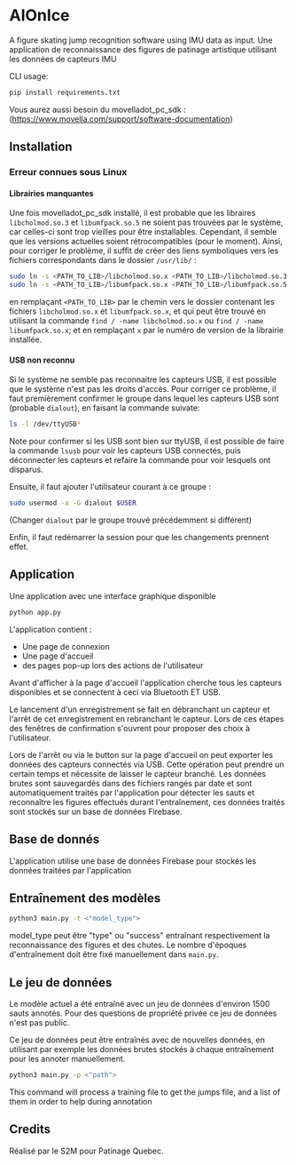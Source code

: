# AIOnIce

A figure skating jump recognition software using IMU data as input. 
Une application de reconnaissance des figures de patinage artistique utilisant les données de capteurs IMU

CLI usage: 

```sh
pip install requirements.txt
```

Vous aurez aussi besoin du movelladot_pc_sdk : (https://www.movella.com/support/software-documentation)

## Installation

### Erreur connues sous Linux

#### Librairies manquantes

Une fois movelladot_pc_sdk installé, il est probable que les libraires `libcholmod.so.3` et `libumfpack.so.5` ne soient pas trouvées par le système, car celles-ci sont trop vieilles pour être installables. Cependant, il semble que les versions actuelles soient rétrocompatibles (pour le moment). Ainsi, pour corriger le problème, il suffit de créer des liens symboliques vers les fichiers correspondants dans le dossier `/usr/lib/` :

```sh
sudo ln -s <PATH_TO_LIB>/libcholmod.so.x <PATH_TO_LIB>/libcholmod.so.3
sudo ln -s <PATH_TO_LIB>/libumfpack.so.x <PATH_TO_LIB>/libumfpack.so.5
```
en remplaçant `<PATH_TO_LIB>` par le chemin vers le dossier contenant les fichiers `libcholmod.so.x` et `libumfpack.so.x`, et qui peut être trouvé en utilisant la commande `find / -name libcholmod.so.x` ou `find / -name libumfpack.so.x`; et en remplaçant `x` par le numéro de version de la librairie installée.

#### USB non reconnu

Si le système ne semble pas reconnaitre les capteurs USB, il est possible que le système n'est pas les droits d'accès. Pour corriger ce problème, il faut premièrement confirmer le groupe dans lequel les capteurs USB sont (probable `dialout`), en faisant la commande suivate:

```sh
ls -l /dev/ttyUSB*
```
Note pour confirmer si les USB sont bien sur ttyUSB, il est possible de faire la commande `lsusb` pour voir les capteurs USB connectés, puis déconnecter les capteurs et refaire la commande pour voir lesquels ont disparus.

Ensuite, il faut ajouter l'utilisateur courant à ce groupe :

```sh
sudo usermod -a -G dialout $USER
```
(Changer `dialout` par le groupe trouvé précédemment si différent)

Enfin, il faut redémarrer la session pour que les changements prennent effet.

## Application

Une application avec une interface graphique disponible
```sh
python app.py
```

L'application contient : 
- Une page de connexion
- Une page d'accueil 
- des pages pop-up lors des actions de l'utilisateur

Avant d'afficher à la page d'accueil l'application cherche tous les capteurs disponibles et se connectent à ceci via Bluetooth ET USB.

Le lancement d'un enregistrement se fait en débranchant un capteur et l'arrêt de cet enregistrement en rebranchant le capteur.
Lors de ces étapes des fenêtres de confirmation s'ouvrent pour proposer des choix à l'utilisateur.

Lors de l'arrêt ou via le button sur la page d'accueil on peut exporter les données des capteurs connectés via USB. Cette opération peut prendre un certain temps et nécessite de laisser le capteur branché.
Les données brutes sont sauvegardés dans des fichiers rangés par date et sont automatiquement traités par l'application pour détecter les sauts et reconnaître les figures effectués durant l'entraînement, ces données traités sont stockés sur un base de données Firebase.

## Base de donnés

L'application utilise une base de données Firebase pour stockés les données traitées par l'application

## Entraînement des modèles

```sh
python3 main.py -t <"model_type">
```

model_type peut être "type" ou "success" entraînant respectivement la reconnaissance des figures et des chutes.
Le nombre d'époques d'entraînement doit être fixé manuellement dans `main.py`.

## Le jeu de données

Le modèle actuel a été entraîné avec un jeu de données d'environ 1500 sauts annotés.
Pour des questions de propriété privée ce jeu de données n'est pas public.

Ce jeu de données peut être entraînés avec de nouvelles données, en utilisant par exemple les données brutes stockés à chaque entraînement pour les annoter manuellement.

```sh
python3 main.py -p <"path">
```

This command will process a training file to get the jumps file, and a list of them in order to help during annotation

## Credits

Réalisé par le S2M pour Patinage Quebec.
